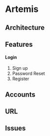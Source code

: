 Artemis
======

## Architecture

## Features

#### Login

1. Sign up
2. Password Reset
3. Register


## Accounts

## URL

## Issues

